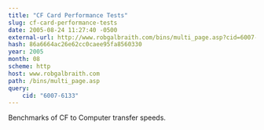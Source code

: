 ```yaml
---
title: "CF Card Performance Tests"
slug: cf-card-performance-tests
date: 2005-08-24 11:27:40 -0500
external-url: http://www.robgalbraith.com/bins/multi_page.asp?cid=6007-6133
hash: 86a6664ac26e62cc0caee95fa8560330
year: 2005
month: 08
scheme: http
host: www.robgalbraith.com
path: /bins/multi_page.asp
query:
    cid: "6007-6133"
---
```


Benchmarks of CF to Computer transfer speeds.
